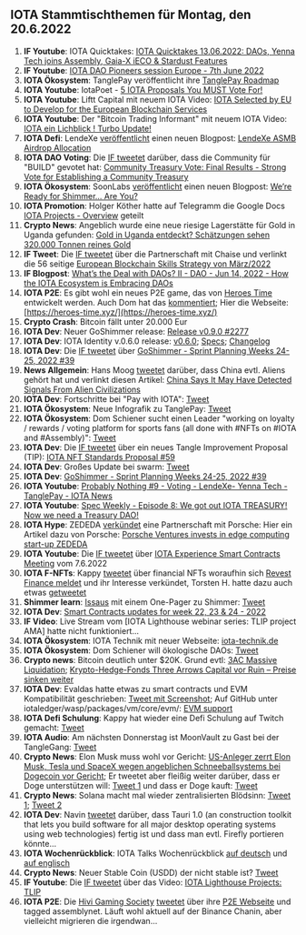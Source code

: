 ## IOTA Stammtischthemen für Montag, den 20.6.2022

1. **IF Youtube**: IOTA Quicktakes: [IOTA Quicktakes 13.06.2022: DAOs, Yenna Tech joins Assembly, Gaia-X iECO & Stardust Features](https://www.youtube.com/watch?v=4APjpfBNXbE)
2. **IF Youtube**: [IOTA DAO Pioneers session Europe - 7th June 2022](https://www.youtube.com/watch?v=Y5jd0Qo047Q)
3. **IOTA Ökosystem**: TanglePay veröffentlicht ihre [TanglePay Roadmap](https://medium.com/@tanglepay/tanglepay-roadmap-e43ac8905c10)
4. **IOTA Youtube**: IotaPoet - [5 IOTA Proposals You MUST Vote For!](https://www.youtube.com/watch?v=7jOoDNUcqds)
5. **IOTA Youtube**: Liftt Capital mit neuem IOTA Video: [IOTA Selected by EU to Develop for the European Blockchain Services](https://www.youtube.com/watch?v=J8-0s_yQQqE)
6. **IOTA Youtube**: Der "Bitcoin Trading Informant" mit neuem IOTA Video: [IOTA ein Lichblick ! Turbo Update!](https://www.youtube.com/watch?v=MyQ3CrRUGkY)
7. **IOTA Defi**: LendeXe [veröffentlicht](https://twitter.com/LendeXeFinance/status/1536697812284489730?s=20&t=h3InP_ePNcbsngJGtu9o5w) einen neuen Blogpost: [LendeXe ASMB Airdrop Allocation](https://medium.com/@LendeXeFinance/lendexe-asmb-airdrop-allocation-185e1f6ddd9a)
8. **IOTA DAO Voting**: Die [IF tweetet](https://twitter.com/iota/status/1536694958383587329?s=20&t=h3InP_ePNcbsngJGtu9o5w) darüber, dass die Community für "BUILD" gevotet hat: [Community Treasury Vote: Final Results - Strong Vote for Establishing a Community Treasury](https://blog.iota.org/community-treasury-vote-final-results/)
9. **IOTA Ökosystem**: SoonLabs [veröffentlicht](https://twitter.com/soon_labs/status/1536949459937918976?s=20&t=h3InP_ePNcbsngJGtu9o5w) einen neuen Blogpost: [We’re Ready for Shimmer… Are You?](https://soonlabs.medium.com/were-ready-for-shimmer-are-you-d7cf4a4cd8bb)
10. **IOTA Promotion**: Holger Köther hatte auf Telegramm die Google Docs [IOTA Projects - Overview](https://docs.google.com/presentation/d/12qnKiZw3brTI4mVC0JdhyAdu0GJXW82iZdOpOiKqCOY/mobilepresent?slide=id.gf77053a262_0_607) geteilt
11. **Crypto News**: Angeblich wurde eine neue riesige Lagerstätte für Gold in Uganda gefunden: [Gold in Uganda entdeckt? Schätzungen sehen 320.000 Tonnen reines Gold](https://www.miningscout.de/blog/2022/06/14/gold-in-uganda-entdeckt-schaetzungen-sehen-320-000-tonnen-reines-gold/)
12. **IF Tweet**: Die [IF tweetet](https://twitter.com/iota/status/1536725159876386816?s=20&t=h3InP_ePNcbsngJGtu9o5w) über die Partnerschaft mit Chaise und verlinkt die 56 seitige [European Blockchain Skills Strategy von März/2022](https://chaise-blockchainskills.eu/wp-content/uploads/2022/05/CHAISE-European-Blockchain-Skills-Strategy.pdf)
13. **IF Blogpost**: [What’s the Deal with DAOs? II - DAO - Jun 14, 2022 - How the IOTA Ecosystem is Embracing DAOs](https://blog.iota.org/whats-the-deal-with-daos-ii/)
14. **IOTA P2E**: Es gibt wohl ein neues P2E game, das von [Heroes Time](https://twitter.com/Heroes_Time_UNI=) entwickelt werden. Auch Dom hat das [kommentiert](https://twitter.com/DomSchiener/status/1536706892160020480?s=20&t=h3InP_ePNcbsngJGtu9o5w); Hier die Webseite: [https://heroes-time.xyz/](https://heroes-time.xyz/)
15. **Crypto Crash**: Bitcoin fällt unter 20.000 Eur
16. **IOTA Dev**: Neuer GoShimmer release: [Release v0.9.0 #2277](https://github.com/iotaledger/goshimmer/pull/2277)
17. **IOTA Dev**: IOTA Identity v.0.6.0 release: [v0.6.0]([v0.6.0](https://github.com/iotaledger/identity.rs/releases/tag/v0.6.0)); [Specs](https://github.com/iotaledger/identity.rs/blob/141b3c06b51f0b022b2c77167bf44b5067603567/documentation/docs/specs/revocation_bitmap_2022.md); [Changelog](https://github.com/iotaledger/identity.rs/blob/54e52c08866baf50d5393feb212e0ff40c6d00eb/bindings/wasm/CHANGELOG.md)
18. **IOTA Dev**: Die [IF tweetet](https://twitter.com/iota/status/1537449928665931778?s=20) über [GoShimmer - Sprint Planning Weeks 24-25, 2022 #39](https://github.com/iotaledger/research-updates/discussions/39)
19. **News Allgemein**: Hans Moog [tweetet](https://twitter.com/hus_qy/status/1537323881005993986?s=20) darüber, dass China evtl. Aliens gehört hat und verlinkt diesen Artikel: [China Says It May Have Detected Signals From Alien Civilizations
](https://www.bloomberg.com/news/articles/2022-06-15/china-says-it-may-have-detected-signals-from-alien-civilizations)
20. **IOTA Dev**: Fortschritte bei "Pay with IOTA": [Tweet](https://twitter.com/shortaktien/status/1536955776358555649?s=20&t=GdY7g4Ujh4t85CcpG6vW9A)
21. **IOTA Ökosystem**: Neue Infografik zu TanglePay: [Tweet](https://twitter.com/Issaus2020/status/1537444072083705858?s=20&t=GdY7g4Ujh4t85CcpG6vW9A)
22. **IOTA Ökosystem**: Dom Schiener sucht einen Leader "working on loyalty / rewards / voting platform for sports fans (all done with #NFTs on #IOTA and #Assembly)": [Tweet](https://twitter.com/DomSchiener/status/1488220590834135055?s=20&t=GdY7g4Ujh4t85CcpG6vW9A)
23. **IOTA Dev**: Die [IF tweetet](https://twitter.com/iota/status/1488195488306413584?s=20&t=GdY7g4Ujh4t85CcpG6vW9A) über ein neues Tangle Improvement Proposal (TIP): [IOTA NFT Standards Proposal #59](https://github.com/iotaledger/tips/discussions/59)
24. **IOTA Dev**: Großes Update bei swarm: [Tweet](https://twitter.com/iota_swarm/status/1537124672151633921?s=20&t=GdY7g4Ujh4t85CcpG6vW9A)
25. **IOTA Dev**: [GoShimmer - Sprint Planning Weeks 24-25, 2022 #39](https://github.com/iotaledger/research-updates/discussions/39)
26. **IOTA Youtube**: [Probably Nothing #9 - Voting - LendeXe- Yenna Tech - TanglePay - IOTA News](https://www.youtube.com/watch?v=FoYOW0OPMbY)
27. **IOTA Youtube**: [Spec Weekly - Episode 8: We got out IOTA TREASURY! Now we need a Treasury DAO!](https://www.youtube.com/watch?v=QGaIqpOF1Gw)
28. **IOTA Hype**: ZEDEDA [verkündet](https://twitter.com/ZededaEdge/status/1537874849481101313?s=20&t=yjphiS-UvTXelb3rAyquoQ) eine Partnerschaft mit Porsche: Hier ein Artikel dazu von Porsche: [Porsche Ventures invests in edge computing start-up ZEDEDA](https://newsroom.porsche.com/en_US/2022/company/porsche-ventures-zededa-edge-computing-28351.html)
29. **IOTA Youtube**: Die [IF tweetet](https://twitter.com/iota/status/1537751915974598657?s=20&t=yjphiS-UvTXelb3rAyquoQ) über [IOTA Experience Smart Contracts Meeting](https://www.youtube.com/watch?v=j74CDYJ3ENA) vom 7.6.2022
30. **IOTA F-NFTs**: Kappy [tweetet](https://twitter.com/Rob_Daykin/status/1537744292743196674?s=20&t=yjphiS-UvTXelb3rAyquoQ) über financial NFTs woraufhin sich [Revest Finance meldet](https://twitter.com/RevestFinance/status/1537812831248257024?s=20&t=yjphiS-UvTXelb3rAyquoQ) und ihr Interesse verkündet, Torsten H. hatte dazu auch etwas [getweetet](https://twitter.com/theissler/status/1537771659251400705?s=20&t=yjphiS-UvTXelb3rAyquoQ)
31. **Shimmer learn**: [Issaus](https://twitter.com/Issaus2020) mit einem One-Pager zu Shimmer: [Tweet](https://twitter.com/Issaus2020/status/1523551596898103296?s=20&t=yjphiS-UvTXelb3rAyquoQ)
32. **IOTA Dev**: [Smart Contracts updates for week 22, 23 & 24 - 2022](https://github.com/iotaledger/engineering-updates/discussions/29)
33. **IF Video**: Live Stream vom [IOTA Lighthouse webinar series: TLIP project AMA] hatte nicht funktioniert...
34. **IOTA Ökosystem**: IOTA Technik mit neuer Webseite: [iota-technik.de](https://www.iota-technik.de/)
35. **IOTA Ökosystem**: Dom Schiener will ökologische DAOs: [Tweet](https://twitter.com/DomSchiener/status/1538107097010868224?s=20&t=yjphiS-UvTXelb3rAyquoQ)
36. **Crypto news**: Bitcoin deutlich unter $20K. Grund evtl: [3AC Massive Liquidation](https://cryptopotato.com/3ac-massive-liquidation-rumors-run-rampant-eth-crashes-to-15-month-low/); [Krypto-Hedge-Fonds Three Arrows Capital vor Ruin – Preise sinken weiter](https://bitcoinblog.de/2022/06/15/krypto-hedge-fonds-three-arrows-capital-vor-ruin-preise-sinken-weiter/)
37. **IOTA Dev**: Evaldas hatte etwas zu smart contracts und EVM Kompatibilität geschrieben: [Tweet mit Screenshot](https://twitter.com/Vrom14286662/status/1538168158955220994?s=20&t=yjphiS-UvTXelb3rAyquoQ); Auf GitHub unter iotaledger/wasp/packages/vm/core/evm/: [EVM support](https://github.com/iotaledger/wasp/tree/develop/packages/vm/core/evm)
38. **IOTA Defi Schulung**: Kappy hat wieder eine Defi Schulung auf Twitch gemacht: [Tweet](https://twitter.com/Rob_Daykin/status/1538591220251119616?s=20&t=oTVqFj1aQ6WIgJxslPVMcA)
39. **IOTA Audio**: Am nächsten Donnerstag ist MoonVault zu Gast bei der TangleGang: [Tweet](https://twitter.com/GangTangleTalk/status/1538492525169807363?s=20&t=RS1tW5oES-dwFiZBglp1ZQ)
40. **Crypto News**: Elon Musk muss wohl vor Gericht: [US-Anleger zerrt Elon Musk, Tesla und SpaceX wegen angeblichen Schneeballsystems bei Dogecoin vor Gericht](https://www.finanzen.net/nachricht/devisen/kurssturz-us-anleger-zerrt-elon-musk-tesla-und-spacex-wegen-angeblichen-schneeballsystems-bei-dogecoin-vor-gericht-11454416); Er tweetet aber fleißig weiter darüber, dass er Doge unterstützen will: [Tweet 1](https://twitter.com/elonmusk/status/1538406040374595585?s=20&t=Z8HMKaEWqokmgBuiN7Uh6w) und dass er Doge kauft: [Tweet](https://twitter.com/elonmusk/status/1538406703150014466?s=20&t=Z8HMKaEWqokmgBuiN7Uh6w)
41. **Crypto News**: Solana macht mal wieder zentralisierten Blödsinn: [Tweet 1](https://twitter.com/Dagnum_PI/status/1538522021906325504?s=20&t=svaeTpL3kWGvgnzVhArc6g); [Tweet 2](https://twitter.com/WatcherGuru/status/1538589838839992320?s=20&t=R5Dv0aY5Q7WE1Uqs5l6wEA)
42. **IOTA Dev**: Navin [tweetet](https://twitter.com/navinram999/status/1538597974309228547?s=20&t=R5Dv0aY5Q7WE1Uqs5l6wEA) darüber, dass Tauri 1.0 (an  construction toolkit that lets you build software for all major desktop operating systems using web technologies) fertig ist und dass man evtl. Firefly portieren könnte...
43. **IOTA Wochenrückblick**: IOTA Talks Wochenrückblick [auf deutsch](https://www.iota-talk.com/index.php?article/194-wochenr%C3%BCckblick-vom-12-bis-18-juni-2022/) und [auf englisch](https://www.iota-talk.com/index.php?article/195-week-in-review-june-12th-to-18th-2022/)
44. **Crypto News**: Neuer Stable Coin (USDD) der nicht stable ist? [Tweet](https://twitter.com/WatcherGuru/status/1538600290886332416?s=20&t=zVivYbTirfKYWwdcg0lfqg)
45. **IF Youtube**: Die [IF tweetet](https://twitter.com/iota/status/1538794701247205377?s=20&t=qxYBSPNbmJ_Z6mGaJrid4w) über das Video: [IOTA Lighthouse Projects: TLIP](https://www.youtube.com/watch?v=v77Qnssyh-8&feature=youtu.be)
46. **IOTA P2E**: Die [Hivi Gaming Society](https://twitter.com/HiFiDeFi) [tweetet](https://twitter.com/HiFiDeFi/status/1538627699345956866?s=20&t=zVivYbTirfKYWwdcg0lfqg) über ihre [P2E Webseite](https://hifigamingsociety.com/) und tagged assemblynet. Läuft wohl aktuell auf der Binance Chanin, aber vielleicht migrieren die irgendwan...




